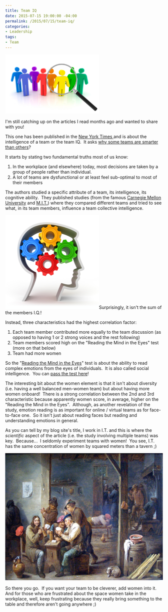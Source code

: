 ```yaml
---
title: Team IQ
date: 2015-07-15 19:00:00 -04:00
permalink: /2015/07/15/team-iq/
categories:
- Leadership
tags:
- Team
---
```

<a href="/assets/2015/7/team-iq/istock_team_magnifying_glass_000012495968xsmall1.jpg"><img class=" size-medium wp-image-806 alignright" src="/assets/2015/7/team-iq/istock_team_magnifying_glass_000012495968xsmall1.jpg?w=300" alt="iStock_team_magnifying_glass_000012495968XSmall[1]" width="300" height="189" /></a>

I'm still catching up on the articles I read months ago and wanted to share with you!

This one has been published in the <a href="http://www.nytimes.com/" target="_blank">New York Times </a>and is about the intelligence of a team or the team IQ.  It asks <a href="http://www.nytimes.com/2015/01/18/opinion/sunday/why-some-teams-are-smarter-than-others.html" target="_blank">why some teams are smarter than others</a>?

It starts by stating two fundamental truths most of us know:
<ol>
	<li>In the workplace (and elsewhere) today, most decisions are taken by a group of people rather than individual.</li>
	<li>A lot of teams are dysfunctional or at least feel sub-optimal to most of their members</li>
</ol>
The authors studied a specific attribute of a team, its intelligence, its cognitive ability.  They published studies (from the famous <a href="https://www.cmu.edu/" target="_blank">Carnegie Mellon University</a> and <a href="http://web.mit.edu/" target="_blank">M.I.T.</a>) where they compared different teams and tried to see what, in its team members, influence a team collective intelligence.

<a href="/assets/2015/7/team-iq/iq1.jpg"><img class=" size-medium wp-image-809 alignnone" src="/assets/2015/7/team-iq/iq1.jpg?w=300" alt="IQ[1]" width="300" height="300" /></a>Surprisingly, it isn't the sum of the members I.Q.!

Instead, three characteristics had the highest correlation factor:
<ol>
	<li>Each team member contributed more equally to the team discussion (as opposed to having 1 or 2 strong voices and the rest following)</li>
	<li>Team members scored high on the "Reading the Mind in the Eyes" test (more on that below)</li>
	<li>Team had more women</li>
</ol>
So the "<a href="http://docs.autismresearchcentre.com/papers/2001_BCetal_adulteyes.pdf" target="_blank">Reading the Mind in the Eyes</a>" test is about the ability to read complex emotions from the eyes of individuals.  It is also called social intelligence.  You can <a href="https://www.questionwritertracker.com/quiz/61/Z4MK3TKB.html" target="_blank">pass the test here</a>!

The interesting bit about the women element is that it isn't about diversity (i.e. having a well balanced men-women team) but about having more women onboard!  There is a strong correlation between the 2nd and 3rd characteristic because apparently women score, in average, higher on the "Reading the Mind in the Eyes".  Although, as another revelation of the study, emotion reading is as important for online / virtual teams as for face-to-face one.  So it isn't just about reading faces but reading and understanding emotions in general.

As you can tell by my blog site's title, I work in I.T. and this is where the <em>scientific </em>aspect of the article (i.e. the study involving multiple teams) was key.  Because...  I seldomly experiment teams with women!  You see, I.T. has the same concentration of women by squared meters than a tavern ;)

<a href="/assets/2015/7/team-iq/tavern_scene-1658-david_teniers_ii1.jpg"><img class=" wp-image-812 size-big-brother-logo aligncenter" src="/assets/2015/7/team-iq/tavern_scene-1658-david_teniers_ii1.jpg?w=561" alt="OLYMPUS DIGITAL CAMERA" width="561" height="406" /></a>

So there you go.  If you want your team to be cleverer, add women into it.  And for those who are frustrated about the space women take in the workplace, well, keep frustrating because they really bring something to the table and therefore aren't going anywhere ;)